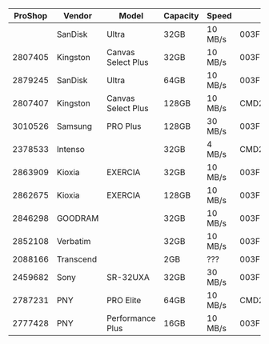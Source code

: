 | ProShop | Vendor    | Model              | Capacity | Speed   |              CID                   |                 CSD                |
| ------- | --------  | --------           | -------- | ------- | ---------------------------------- | ---------------------------------- |
|         | SanDisk   | Ultra              | 32GB     | 10 MB/s | 003F035344534333324780B90C4E7F0138 | 003F400E00325B590000EDC87F800A4040 |
| 2807405 | Kingston  | Canvas Select Plus | 32GB     | 10 MB/s | 003F2750485344333247604E9D06D4015B | 003F400E00325B590000E6877F800A4000 |
| 2879245 | SanDisk   | Ultra              | 64GB     | 10 MB/s | 003F035344534436344785D65E4B48015C | 003F400E00325B590001DBD37F800A4040 |
| 2807407 | Kingston  | Canvas Select Plus | 128GB    | 10 MB/s | CMD2 returned error                |                                    |
| 3010526 | Samsung   | PRO Plus           | 128GB    | 30 MB/s | 003F1B534D46443451353019B557E3A15C | 003F400E0032DB790003BAFF7F800A4000 |
| 2378533 | Intenso   |                    | 32GB     |  4 MB/s | CMD2 returned error                |                                    |
| 2863909 | Kioxia    | EXERCIA            | 32GB     | 10 MB/s | 003F02544D53413332477029FE38990142 | CMD3 returned error                |
| 2862675 | Kioxia    | EXERCIA            | 128GB    | 10 MB/s | 003F02544D534531323886029CFDA3015A | 003F400E00325B5900039A2F7F800A4000 |
| 2846298 | GOODRAM   |                    | 32GB     | 10 MB/s | 003F6F0303434241445310AA0004E00159 | 003F400E00325B590000F00E7F800A4040 |
| 2852108 | Verbatim  |                    | 32GB     | 10 MB/s | 003F2750485344333247604BF46B830158 | 003F400E00325B590000E6877F800A4000 |
| 2088166 | Transcend |                    | 2GB      |  ???    | 003F744A6055534420201015008E9B0149 | 003F007F00325B5A83BD6DB7FF800A8000 |
| 2459682 | Sony      | SR-32UXA           | 32GB     | 30 MB/s | 003F275048534433324730DA56FE6200FA | CMD3 returned error                |
| 2787231 | PNY       | PRO Elite          | 64GB     | 10 MB/s | CMD2 returned error                |                                    |
| 2777428 | PNY       | Performance Plus   | 16GB     | 10 MB/s | 003F27504853443136476061C50B91015C | 003F400E00325B590000747B7F800A4000 |
